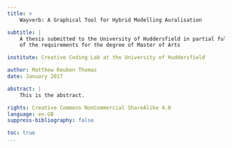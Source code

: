```yaml
---
title: >
    Wayverb: A Graphical Tool for Hybrid Modelling Auralisation

subtitle: |
    A thesis submitted to the University of Huddersfield in partial fulfilment
    of the requirements for the degree of Master of Arts

institute: Creative Coding Lab at the University of Huddersfield

author: Matthew Reuben Thomas
date: January 2017

abstract: |
    This is the abstract.

rights: Creative Commons NonCommercial ShareAlike 4.0
language: en-GB
suppress-bibliography: false

toc: true
...
```

